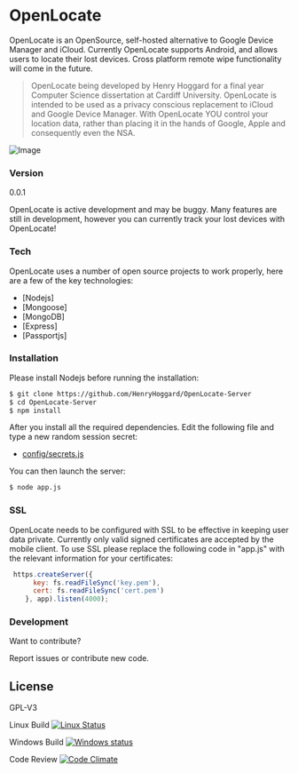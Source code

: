 # OpenLocate

OpenLocate is an OpenSource, self-hosted alternative to Google Device Manager and iCloud. Currently OpenLocate  supports Android, and allows users to locate their lost devices. Cross platform remote wipe functionality will come in the future.

> OpenLocate being developed by Henry Hoggard 
> for a final year Computer Science dissertation
> at Cardiff University.
> OpenLocate is intended to be used as a privacy conscious replacement 
> to iCloud and Google Device Manager. With OpenLocate YOU control your location data,
> rather than placing it in the hands of Google, Apple and consequently even the NSA.


![Image](https://i.imgur.com/IHeCAgL.png)

### Version
0.0.1

OpenLocate is active development and may be buggy. Many features are still in development, however you can currently track your lost devices with OpenLocate!

### Tech

OpenLocate uses a number of open source projects to work properly, here are a few of the key technologies:

* [Nodejs] 
* [Mongoose]
* [MongoDB]
* [Express]
* [Passportjs]

### Installation

Please install Nodejs before running the installation:


```sh
$ git clone https://github.com/HenryHoggard/OpenLocate-Server
$ cd OpenLocate-Server
$ npm install
```
After you install all the required dependencies. Edit the following file and type a new random session secret:
* [config/secrets.js](https://github.com/HenryHoggard/OpenLocate-Server/blob/master/config/secrets.js)

You can then launch the server:
```sh
$ node app.js
```
### SSL

OpenLocate needs to be configured with SSL to be effective in keeping user data private. Currently only valid signed certificates are accepted by the mobile client. To use SSL please replace the following code in "app.js" with the relevant information for your certificates:
```js
 https.createServer({
      key: fs.readFileSync('key.pem'),
      cert: fs.readFileSync('cert.pem')
    }, app).listen(4000);

```


### Development

Want to contribute? 

Report issues or contribute new code.


License
----

GPL-V3


Linux Build
[![Linux Status](https://travis-ci.org/HenryHoggard/OpenLocate-Server.svg?branch=master)](https://travis-ci.org/HenryHoggard/OpenLocate-Server)

Windows Build
[![Windows status](https://ci.appveyor.com/api/projects/status/na5b5k29e6klw6l0?svg=true)](https://ci.appveyor.com/project/HenryHoggard/openlocate-server)

Code Review
[![Code Climate](https://codeclimate.com/repos/5538c805e30ba04c29000785/badges/8c01c787a5291ebf13bf/gpa.svg)](https://codeclimate.com/repos/5538c805e30ba04c29000785/feed)


